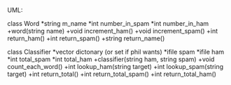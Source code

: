 UML:

class Word
*string m_name
*int number_in_spam
*int number_in_ham
+word(string name)
+void increment_ham()
+void increment_spam()
+int return_ham()
+int return_spam()
+string return_name()

class Classifier
*vector <word> dictonary (or set if phil wants)
*ifile spam
*ifile ham
*int total_spam
*int total_ham
+classifier(string ham, string spam)
+void count_each_word()
+int lookup_ham(string target)
+int lookup_spam(string target)
+int return_total()
+int return_total_spam()
+int return_total_ham()